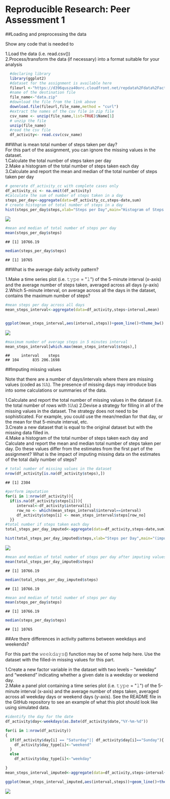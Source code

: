# Reproducible Research: Peer Assessment 1



##Loading and preprocessing the data

Show any code that is needed to

1.Load the data (i.e. read.csv())  
2.Process/transform the data (if necessary) into a format suitable for your analysis


```r
  #declaring library
  library(ggplot2)
  #dataset for the assignment is available here
  fileurl <-"https://d396qusza40orc.cloudfront.net/repdata%2Fdata%2Factivity.zip"
  #name of the destination file
  file_name<-"data.zip"
  #download the file from the link above
  download.file(fileurl,file_name,method = "curl")
  #extract the names of the csv file in zip file
  csv_name <- unzip(file_name,list=TRUE)$Name[1]
  # unzip the file 
  unzip(file_name)
  #read the csv file
  df_activity<- read.csv(csv_name)
```

##What is mean total number of steps taken per day?  
For this part of the assignment, you can ignore the missing values in the dataset.  
1.Calculate the total number of steps taken per day  
2.Make a histogram of the total number of steps taken each day  
3.Calculate and report the mean and median of the total number of steps taken per day 


```r
# generate df_activity_cc with complete cases only  
df_activity_cc <- na.omit(df_activity)  
#Calculate the sum of number of steps taken in a day  
steps_per_day<-aggregate(data=df_activity_cc,steps~date,sum)  
# create histogram of total number of steps in a day
hist(steps_per_day$steps,xlab="Steps per Day",main="Histogram of Steps per day",col="pink")
```

![](./figures/histogram_1-1.png)<!-- -->

```r
#mean and median of total number of steps per day
mean(steps_per_day$steps)
```

```
## [1] 10766.19
```

```r
median(steps_per_day$steps)
```

```
## [1] 10765
```
##What is the average daily activity pattern?  

1.Make a time series plot (i.e. 𝚝𝚢𝚙𝚎 = "𝚕") of the 5-minute interval (x-axis) and the average number of steps taken, averaged across all days (y-axis)  
2.Which 5-minute interval, on average across all the days in the dataset, contains the maximum number of steps?


```r
#mean steps per day across all days
mean_steps_interval<-aggregate(data=df_activity,steps~interval,mean)


ggplot(mean_steps_interval,aes(interval,steps))+geom_line()+theme_bw() + xlab("Interval")+ylab("Average steps takes across all days") + ggtitle("Time series plot  for time interval/average # of steps")
```

![](./figures/time_series_plot_2-1.png)<!-- -->

```r
#maximum number of average steps in 5 minutes interval
mean_steps_interval[which.max(mean_steps_interval$steps),]
```

```
##     interval    steps
## 104      835 206.1698
```
##Imputing missing values

Note that there are a number of days/intervals where there are missing values (coded as 𝙽𝙰). The presence of missing days may introduce bias into some calculations or summaries of the data.  

1.Calculate and report the total number of missing values in the dataset (i.e. the total number of rows with 𝙽𝙰s)
2.Devise a strategy for filling in all of the missing values in the dataset. The strategy does not need to be sophisticated. For example, you could use the mean/median for that day, or the mean for that 5-minute interval, etc.  
3.Create a new dataset that is equal to the original dataset but with the missing data filled in.  
4.Make a histogram of the total number of steps taken each day and Calculate and report the mean and median total number of steps taken per day. Do these values differ from the estimates from the first part of the assignment? What is the impact of imputing missing data on the estimates of the total daily number of steps?


```r
# total number of missing values in the dataset
nrow(df_activity[is.na(df_activity$steps),])
```

```
## [1] 2304
```

```r
#perform imputation
for(i in 1:nrow(df_activity)){
  if(is.na(df_activity$steps[i])){
     interval<-df_activity$interval[i]
     row_no <- which(mean_steps_interval$interval==interval)
     df_activity$steps[i] <- mean_steps_interval$steps[row_no]
  }}
#total number if steps taken each day
total_steps_per_day_imputed<-aggregate(data=df_activity,steps~date,sum) 

hist(total_steps_per_day_imputed$steps,xlab="Steps per Day",main="(imputed)Histogram of Steps per day",col="pink")
```

![](./figures/histogram_3-1.png)<!-- -->

```r
#mean and median of total number of steps per day after imputing values
mean(total_steps_per_day_imputed$steps)
```

```
## [1] 10766.19
```

```r
median(total_steps_per_day_imputed$steps)
```

```
## [1] 10766.19
```

```r
#mean and median of total number of steps per day
mean(steps_per_day$steps)
```

```
## [1] 10766.19
```

```r
median(steps_per_day$steps)
```

```
## [1] 10765
```
##Are there differences in activity patterns between weekdays and weekends?

For this part the 𝚠𝚎𝚎𝚔𝚍𝚊𝚢𝚜() function may be of some help here. Use the dataset with the filled-in missing values for this part.  
 
1.Create a new factor variable in the dataset with two levels – “weekday” and “weekend” indicating whether a given date is a weekday or weekend day.  
2.Make a panel plot containing a time series plot (i.e. 𝚝𝚢𝚙𝚎 = "𝚕") of the 5-minute interval (x-axis) and the average number of steps taken, averaged across all weekday days or weekend days (y-axis). See the README file in the GitHub repository to see an example of what this plot should look like using simulated data.  

```r
#identify the day for the date
df_activity$day<-weekdays(as.Date(df_activity$date,"%Y-%m-%d"))

for(i in 1:nrow(df_activity))
{
  if(df_activity$day[i] == "Saturday"|| df_activity$day[i]=="Sunday"){
    df_activity$day_type[i]<-"weekend"
  }
  else
    df_activity$day_type[i]<-"weekday"

}
mean_steps_interval_imputed<-aggregate(data=df_activity,steps~interval+day_type,mean)

ggplot(mean_steps_interval_imputed,aes(interval,steps))+geom_line()+theme_bw() + facet_grid(day_type~.)
```

![](./figures/time_series_plot_4-1.png)<!-- -->
